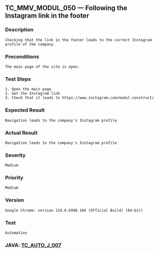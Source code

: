 ## TC_MMV_MODUL_050 — Following the Instagram link in the footer

### Description
    Checking that the link in the footer leads to the correct Instagram profile of the company.

### Preconditions
    The main page of the site is open.

### Test Steps
    1. Open the main page
    2. Get the Instagram link
    3. Check that it leads to https://www.instagram.com/modul.construct/

### Expected Result
    Navigation leads to the company's Instagram profile

### Actual Result
    Navigation leads to the company's Instagram profile

### Severity
    Medium

### Priority
    Medium

### Version
    Google Chrome: version 134.0.6998.166 (Official Build) (64-bit)

### Test
    Automation

### JAVA: [TC_AUTO_J_007](https://github.com/dema28/BreakToMake/blob/main/src/test/java/com/breaktomake/tests/MainPageTest.java)